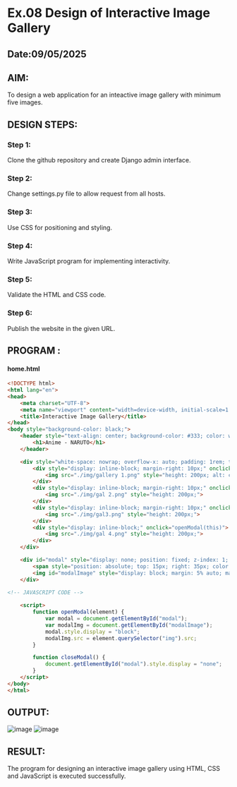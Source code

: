 # Ex.08 Design of Interactive Image Gallery
## Date:09/05/2025

## AIM:
To design a web application for an inteactive image gallery with minimum five images.

## DESIGN STEPS:

### Step 1:
Clone the github repository and create Django admin interface.

### Step 2:
Change settings.py file to allow request from all hosts.

### Step 3:
Use CSS for positioning and styling.

### Step 4:
Write JavaScript program for implementing interactivity.

### Step 5:
Validate the HTML and CSS code.

### Step 6:
Publish the website in the given URL.

## PROGRAM :
#### home.html
```html
<!DOCTYPE html>
<html lang="en">
<head>
    <meta charset="UTF-8">
    <meta name="viewport" content="width=device-width, initial-scale=1.0">
    <title>Interactive Image Gallery</title>
</head>
<body style="background-color: black;">
    <header style="text-align: center; background-color: #333; color: white; padding: 1rem 0;">
        <h1>Anime - NARUTO</h1>
    </header>

    <div style="white-space: nowrap; overflow-x: auto; padding: 1rem; text-align: center;">
        <div style="display: inline-block; margin-right: 10px;" onclick="openModal(this)">
            <img src="./img/gallery 1.png" style="height: 200px; alt: center;">
        </div>
        <div style="display: inline-block; margin-right: 10px;" onclick="openModal(this)">
            <img src="./img/gal 2.png" style="height: 200px;">
        </div>
        <div style="display: inline-block; margin-right: 10px;" onclick="openModal(this)">
            <img src="./img/gal3.png" style="height: 200px;">
        </div>
        <div style="display: inline-block;" onclick="openModal(this)">
            <img src="./img/gal 4.png" style="height: 200px;">
        </div>
    </div>

    <div id="modal" style="display: none; position: fixed; z-index: 1; left: 0; top: 0; width: 100%; height: 100%; background-color: rgba(0,0,0,0.9);">
        <span style="position: absolute; top: 15px; right: 35px; color: white; font-size: 40px; font-weight: bold; cursor: pointer;" onclick="closeModal()">&times;</span>
        <img id="modalImage" style="display: block; margin: 5% auto; max-width: 80%;">
    </div>

<!-- JAVASCRIPT CODE --> 
 
    <script>
        function openModal(element) {
            var modal = document.getElementById("modal");
            var modalImg = document.getElementById("modalImage");
            modal.style.display = "block";
            modalImg.src = element.querySelector("img").src;
        }

        function closeModal() {
            document.getElementById("modal").style.display = "none";
        }
    </script>
</body>
</html>
```
## OUTPUT:
![image](https://github.com/user-attachments/assets/f4dc155b-ad10-4f08-9e21-9960de419e1e)
![image](https://github.com/user-attachments/assets/4b16ccb8-e325-40d7-97b6-49ea3f5542d4)
## RESULT:
The program for designing an interactive image gallery using HTML, CSS and JavaScript is executed successfully.
